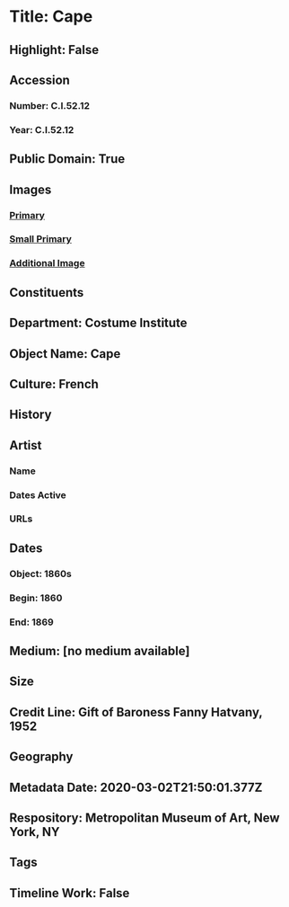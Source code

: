 # Title: Cape
## Highlight: False
## Accession
### Number: C.I.52.12
### Year: C.I.52.12
## Public Domain: True
## Images
### [Primary](https://images.metmuseum.org/CRDImages/ci/original/CI52.12.jpg)
### [Small Primary](https://images.metmuseum.org/CRDImages/ci/web-large/CI52.12.jpg)
### [Additional Image](https://images.metmuseum.org/CRDImages/ci/original/CI52.12_d.jpg)
## Constituents
## Department: Costume Institute
## Object Name: Cape
## Culture: French
## History
## Artist
### Name
### Dates Active
### URLs
## Dates
### Object: 1860s
### Begin: 1860
### End: 1869
## Medium: [no medium available]
## Size
## Credit Line: Gift of Baroness Fanny Hatvany, 1952
## Geography
## Metadata Date: 2020-03-02T21:50:01.377Z
## Respository: Metropolitan Museum of Art, New York, NY
## Tags
## Timeline Work: False